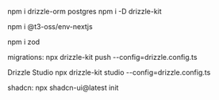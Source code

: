 npm i drizzle-orm postgres
npm i -D drizzle-kit

npm i @t3-oss/env-nextjs

npm i zod

migrations:
npx drizzle-kit push --config=drizzle.config.ts

Drizzle Studio
npx drizzle-kit studio --config=drizzle.config.ts


shadcn:
npx shadcn-ui@latest init
